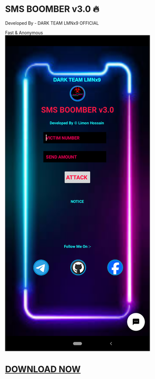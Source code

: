 # SMS BOOMBER v3.0 🔥
Developed By - DARK TEAM LMNx9 OFFICIAL

Fast & Anonymous
![](https://github.com/LMNx9-JOHNY/SMS_BOOMBER_v3.apk/blob/main/Screenshot_20240202-133120.png)

# <a href="https://github.com/LMNx9-JOHNY/SMS_BOOMBER_v3.apk/raw/main/SMS%20BOMBER%20v3_3.0.apk">DOWNLOAD NOW</a>
